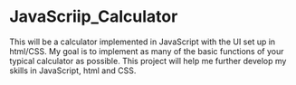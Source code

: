 # JavaScriip_Calculator
This will be a calculator implemented in JavaScript with the UI set up in html/CSS. My goal is to implement as many of the basic functions of your typical calculator as possible. This project will help me further develop my skills in JavaScript, html and CSS.
